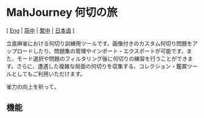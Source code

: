# MahJourney 何切の旅

[ [Eng](../../README.md) | [简中](README-SC.md) | [繁中](README-TC.md) | [日本语](README-JP.md) ]

立直麻雀における何切り訓練用ツールです。画像付きのカスタム何切り問題をアップロードしたり、問題集の管理やインポート・エクスポートが可能です。また、モード選択や問題のフィルタリング後に何切りの練習を行うことができます。さらに、遭遇した複雑な局面の何切りを収集する、コレクション・鑑賞ツールとしてもご利用いただけます。

雀力の向上を祈って。

## 機能
